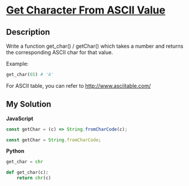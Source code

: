 # [Get Character From ASCII Value](https://www.codewars.com/kata/55ad04714f0b468e8200001c)

## Description

Write a function get_char() / getChar() which takes a number and returns the corresponding ASCII char for that value.

Example:

```py
get_char(65) # 'A'
```

For ASCII table, you can refer to http://www.asciitable.com/

## My Solution

**JavaScript**

```js
const getChar = (c) => String.fromCharCode(c);
```

```js
const getChar = String.fromCharCode;
```

**Python**

```py
get_char = chr
```

```py
def get_char(c):
    return chr(c)
```
